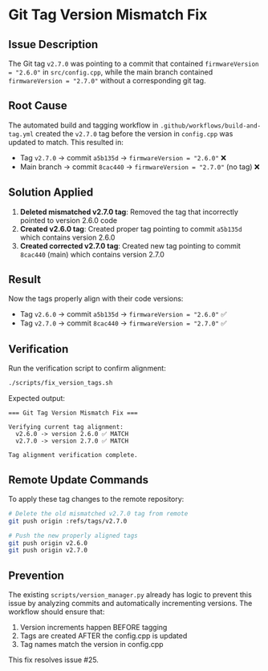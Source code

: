# Git Tag Version Mismatch Fix

## Issue Description

The Git tag `v2.7.0` was pointing to a commit that contained `firmwareVersion = "2.6.0"` in `src/config.cpp`, while the main branch contained `firmwareVersion = "2.7.0"` without a corresponding git tag.

## Root Cause

The automated build and tagging workflow in `.github/workflows/build-and-tag.yml` created the `v2.7.0` tag before the version in `config.cpp` was updated to match. This resulted in:

- Tag `v2.7.0` → commit `a5b135d` → `firmwareVersion = "2.6.0"` ❌
- Main branch → commit `8cac440` → `firmwareVersion = "2.7.0"` (no tag) ❌

## Solution Applied

1. **Deleted mismatched v2.7.0 tag**: Removed the tag that incorrectly pointed to version 2.6.0 code
2. **Created v2.6.0 tag**: Created proper tag pointing to commit `a5b135d` which contains version 2.6.0
3. **Created corrected v2.7.0 tag**: Created new tag pointing to commit `8cac440` (main) which contains version 2.7.0

## Result

Now the tags properly align with their code versions:

- Tag `v2.6.0` → commit `a5b135d` → `firmwareVersion = "2.6.0"` ✅
- Tag `v2.7.0` → commit `8cac440` → `firmwareVersion = "2.7.0"` ✅

## Verification

Run the verification script to confirm alignment:

```bash
./scripts/fix_version_tags.sh
```

Expected output:
```
=== Git Tag Version Mismatch Fix ===

Verifying current tag alignment:
  v2.6.0 -> version 2.6.0 ✅ MATCH
  v2.7.0 -> version 2.7.0 ✅ MATCH

Tag alignment verification complete.
```

## Remote Update Commands

To apply these tag changes to the remote repository:

```bash
# Delete the old mismatched v2.7.0 tag from remote
git push origin :refs/tags/v2.7.0

# Push the new properly aligned tags
git push origin v2.6.0
git push origin v2.7.0
```

## Prevention

The existing `scripts/version_manager.py` already has logic to prevent this issue by analyzing commits and automatically incrementing versions. The workflow should ensure that:

1. Version increments happen BEFORE tagging
2. Tags are created AFTER the config.cpp is updated
3. Tag names match the version in config.cpp

This fix resolves issue #25.
